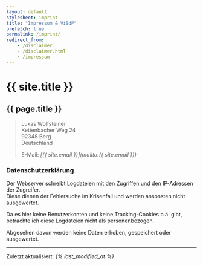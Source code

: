 ```yaml
---
layout: default
stylesheet: imprint
title: "Impressum & ViSdP"
prefetch: true
permalink: /imprint/
redirect_from:
    - /disclaimer
    - /disclaimer.html
    - /impressum
---
```


# {{ site.title }}

## {{ page.title }}

> Lukas Wolfsteiner  
> Kettenbacher Weg 24  
> 92348 Berg  
> Deutschland  
> 
> E-Mail: _[{{ site.email }}](mailto:{{ site.email }})_

### Datenschutzerklärung

Der Webserver schreibt Logdateien mit den Zugriffen und den IP-Adressen der Zugreifer.  
Diese dienen der Fehlersuche im Krisenfall und werden ansonsten nicht ausgewertet.

Da es hier keine Benutzerkonten und keine Tracking-Cookies o.ä. gibt, betrachte ich diese Logdateien nicht als personenbezogen.

Abgesehen davon werden keine Daten erhoben, gespeichert oder ausgewertet.

---

Zuletzt aktualisiert: _{% last_modified_at %}_
